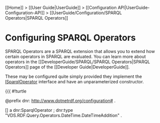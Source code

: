 [[Home]] > [[User Guide|UserGuide]] > [[Configuration API|UserGuide-Configuration-API]] > [[UserGuide/Configuration/SPARQL Operators|SPARQL Operators]]

# Configuring SPARQL Operators 

SPARQL Operators are a SPARQL extension that allows you to extend how certain operators in SPARQL are evaluated.  You can learn more about operators in the [[DeveloperGuide/SPARQL/SPARQL Operators|SPARQL Operators]] page of the [[Developer Guide|DeveloperGuide]].

These may be configured quite simply provided they implement the [ISparqlOperator](http://www.dotnetrdf.org/api/index.asp?Topic=VDS.RDF.Query.Operators.ISparqlOperator) interface and have an unparameterized constructor.

{{{
#!turtle

@prefix dnr: <http://www.dotnetrdf.org/configuration#> .

[] a dnr:SparqlOperator ;
  dnr:type "VDS.RDF.Query.Operators.DateTime.DateTimeAddition" .
```